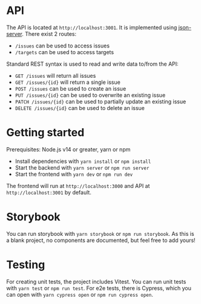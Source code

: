 # API

The API is located at `http://localhost:3001`. It is implemented using [json-server](https://github.com/typicode/json-server). There exist 2 routes:

- `/issues` can be used to access issues
- `/targets` can be used to access targets

Standard REST syntax is used to read and write data to/from the API:

- `GET /issues` will return all issues
- `GET /issues/{id}` will return a single issue
- `POST /issues` can be used to create an issue
- `PUT /issues/{id}` can be used to overwrite an existing issue
- `PATCH /issues/{id}` can be used to partially update an existing issue
- `DELETE /issues/{id}` can be used to delete an issue

# Getting started

Prerequisites: Node.js v14 or greater, yarn or npm

- Install dependencies with `yarn install` or `npm install`
- Start the backend with `yarn server` or `npm run server`
- Start the frontend with `yarn dev` or `npm run dev`

The frontend will run at `http://localhost:3000` and API at `http://localhost:3001` by default.

# Storybook

You can run storybook with `yarn storybook` or `npm run storybook`. As this is a blank project, no components are documented, but feel free to add yours!

# Testing

For creating unit tests, the project includes Vitest. You can run unit tests with `yarn test` or `npm run test`. For e2e tests, there is Cypress, which you can
open with `yarn cypress open` or `npm run cypress open`.
